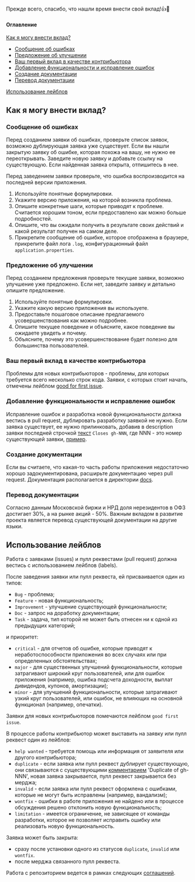 Прежде всего, спасибо, что нашли время внести свой вклад!:+1::tada:

#### Оглавление
[Как я могу внести вклад?](#как-я-могу-внести-вклад)
- [Сообщение об ошибках](#сообщение-об-ошибках)
- [Предложение об улучшении](#предложение-об-улучшении)
- [Ваш первый вклад в качестве контрибьютора](#ваш-первый-вклад-в-качестве-контрибьютора)
- [Добавление функциональности и исправление ошибок](#добавление-функциональности-и-исправление-ошибок)
- [Создание документации](#создание-документации)
- [Перевод документации](#перевод-документации)

[Использование лейблов](#использование-лейблов)

## Как я могу внести вклад?

### Сообщение об ошибках
Перед созданием заявки об ошибках, проверьте список заявок, возможно дублирующая заявка уже существует.
Если вы нашли закрытую заявку об ошибке, которая похожа на вашу, не нужно ее переоткрывать. Заведите новую заявку
и добавьте ссылку на существующую. Если найденная заявка открыта, отпишитесь в нее.

Перед заведением заявки проверьте, что ошибка воспроизводится на последней версии приложения.
1. Используйте понятные формулировки.
1. Укажите версию приложения, на которой возникла проблема.
1. Опишите конкретные шаги, которые приводят к проблеме. Считается хорошим тоном, если предоставлено как можно больше
   подробностей. 
1. Опишите, что вы ожидали получить в результате своих действий и какой результат получен на самом деле.
1. Прикрепите сообщение об ошибке, которое отображена в браузере, прикрепите файл лога `.log`, конфигурационный
   файл `application.properties`.

### Предложение об улучшении
Перед созданием предложения проверьте текущие заявки, возможно улучшение уже предложено. Если нет, заведите заявку и
детально опишите предложение.
1. Используйте понятные формулировки.
1. Укажите какую версию приложения вы используете.
1. Предоставьте пошаговое описание предлагаемого усовершенствования как можно подробнее.
1. Опишите текущее поведение и объясните, какое поведение вы ожидаете увидеть и почему.
1. Объясните, почему это усовершенствование будет полезно для большинства пользователей.

### Ваш первый вклад в качестве контрибьютора
Проблемы для новых контрибьюторов - проблемы, для которых требуется всего несколько строк кода.
Заявки, с которых стоит начать, отмечены лейблом [good for first issue](#использование-лейблов).

### Добавление функциональности и исправление ошибок
Исправление ошибок и разработка новой функциональности должна вестись в pull request, дублировать разработку заявкой
не нужно. Если заявка существует, ее нужно прилинковать, добавив в description заявки последней строчкой
[текст](https://help.github.com/en/github/managing-your-work-on-github/linking-a-pull-request-to-an-issue)
`Closes gh-NNN`, где NNN - это номер существующей заявки, [пример](https://github.com/spacious-team/investbook/pull/32). 

### Создание документации
Если вы считаете, что какая-то часть работы приложения недостаточно хорошо задокументирована, расширьте документацию
через pull request. Документация располагается в директории [docs](./).

### Перевод документации
Согласно данным Московской биржи и НРД доля нерезидентов в ОФЗ достигает 30%, а на рынке акций - 50%.
Важным вкладом в развитие проекта является перевод существующей документации на другие языки.

## Использование лейблов
Работа с заявками (issues) и пулл реквестами (pull request) должна вестись с использованием лейблов (labels).

После заведения заявки или пулл реквеста, ей присваивается один из типов:
- `Bug` - проблема;
- `Feature` - новая функциональность;
- `Improvement` - улучшение существующей функциональности;
- `Doc` - запрос на доработку документации;
- `Task` - задача, тип которой не может быть отнесен ни к одной из предыдущих категорий;

и приоритет:
- `critical` - для отчетов об ошибке, которые приводят к неработоспособности приложения во всех случаях
  или при определенных обстоятельствах;
- `major` - для существенных улучшений функциональности, которые затрагивают широкий круг пользователей,
  или для ошибок приложения (например, ошибка подсчета доходности, выплат дивидендов, купонов, амортизации);  
- `minor` - для улучшений функциональности, которые затрагивают узкий круг пользователей, или ошибок, не влияющих
  на основной функционал (например, опечатки).

Заявки для новых контрибьюторов помечаются лейблом `good first issue`.

В процессе работы контрибьютор может выставить на заявку или пулл реквест один из лейблов:
- `help wanted` - требуется помощь или информация от заявителя или другого контрибьютора;
- `duplicate` - если заявка или пулл реквест дублирует существующую, они связываются с существующими
  [комментарием](https://help.github.com/en/github/managing-your-work-on-github/about-duplicate-issues-and-pull-requests)
  'Duplicate of gh-NNN', новая заявка закрывается, пулл реквест закрывается без мерджа;
- `invalid` - если заявка или пулл реквест оформлена с ошибками, которые не могут быть исправлены (например, вандализм);
- `wontfix` - ошибки в работе приложения не найдено или в процессе обсуждения решено отклонить новую функциональность;
- `limitation` - имеется ограничение, не зависящее от команды разработки, которое не позволяет исправить ошибку
  или реализовать новую функциональность.

Заявка может быть закрыта:
- сразу после установки одного из статусов `duplicate`, `invalid` или `wontfix`.
- после мерджа связанного пулл реквеста.

Работа с репозиторием ведется в рамках следующих [соглашений](https://habr.com/ru/post/106912/).
